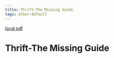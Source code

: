 ```yaml
---
title: Thrift-The Missing Guide
tags: other-default
---
```


[local pdf](../../../pdfs/Thrift-The%20Missing%20Guide.pdf)

# Thrift-The Missing Guide
